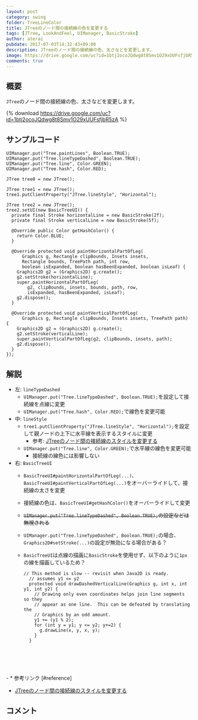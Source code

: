 ```yaml
---
layout: post
category: swing
folder: TreeLineColor
title: JTreeのノード間の接続線の色を変更する
tags: [JTree, LookAndFeel, UIManager, BasicStroke]
author: aterai
pubdate: 2017-07-03T14:32:43+09:00
description: JTreeのノード間の接続線の色、太さなどを変更します。
image: https://drive.google.com/uc?id=1btj2ocoJQdwg8t8Smv1O29xUUFsfjbR5zA
comments: true
---
```

## 概要
`JTree`のノード間の接続線の色、太さなどを変更します。

{% download https://drive.google.com/uc?id=1btj2ocoJQdwg8t8Smv1O29xUUFsfjbR5zA %}

## サンプルコード
<pre class="prettyprint"><code>UIManager.put("Tree.paintLines", Boolean.TRUE);
UIManager.put("Tree.lineTypeDashed", Boolean.TRUE);
UIManager.put("Tree.line", Color.GREEN);
UIManager.put("Tree.hash", Color.RED);

JTree tree0 = new JTree();

JTree tree1 = new JTree();
tree1.putClientProperty("JTree.lineStyle", "Horizontal");

JTree tree2 = new JTree();
tree2.setUI(new BasicTreeUI() {
  private final Stroke horizontalLine = new BasicStroke(2f);
  private final Stroke verticalLine = new BasicStroke(5f);

  @Override public Color getHashColor() {
    return Color.BLUE;
  }

  @Override protected void paintHorizontalPartOfLeg(
      Graphics g, Rectangle clipBounds, Insets insets,
      Rectangle bounds, TreePath path, int row,
      boolean isExpanded, boolean hasBeenExpanded, boolean isLeaf) {
    Graphics2D g2 = (Graphics2D) g.create();
    g2.setStroke(horizontalLine);
    super.paintHorizontalPartOfLeg(
        g2, clipBounds, insets, bounds, path, row,
        isExpanded, hasBeenExpanded, isLeaf);
    g2.dispose();
  }

  @Override protected void paintVerticalPartOfLeg(
      Graphics g, Rectangle clipBounds, Insets insets, TreePath path) {
    Graphics2D g2 = (Graphics2D) g.create();
    g2.setStroke(verticalLine);
    super.paintVerticalPartOfLeg(g2, clipBounds, insets, path);
    g2.dispose();
  }
});
</code></pre>

## 解説
- 左: `lineTypeDashed`
    - `UIManager.put("Tree.lineTypeDashed", Boolean.TRUE);`を設定して接続線を点線に変更
    - `UIManager.put("Tree.hash", Color.RED);`で線色を変更可能
- 中: `lineStyle`
    - `tree1.putClientProperty("JTree.lineStyle", "Horizontal");`を設定して親ノードの上下に水平線を表示するスタイルに変更
        - 参考: [JTreeのノード間の接続線のスタイルを変更する](https://ateraimemo.com/Swing/TreeLineStyle.html)
    - `UIManager.put("Tree.line", Color.GREEN);`で水平線の線色を変更可能
        - 接続線の線色には影響しない
- 右: `BasicTreeUI`
    - `BasicTreeUI#paintHorizontalPartOfLeg(...)`、`BasicTreeUI#paintVerticalPartOfLeg(...)`をオーバーライドして、接続線の太さを変更
    - 接続線の色は、`BasicTreeUI#getHashColor()`をオーバーライドして変更
    - ~~`UIManager.put("Tree.lineTypeDashed", Boolean.TRUE);`の設定などは無視される~~
    - `UIManager.put("Tree.lineTypeDashed", Boolean.TRUE);`の場合、`Graphics2D#setStroke(...)`の設定が無効になる場合がある？
    - `BasicTreeUI`は点線の描画に`BasicStroke`を使用せず、以下のように`1px`の線を描画しているため？
        
        <pre class="prettyprint"><code>// This method is slow -- revisit when Java2D is ready.
        // assumes y1 &lt;= y2
        protected void drawDashedVerticalLine(Graphics g, int x, int y1, int y2) {
          // Drawing only even coordinates helps join line segments so they
          // appear as one line.  This can be defeated by translating the
          // Graphics by an odd amount.
          y1 += (y1 % 2);
          for (int y = y1; y &lt;= y2; y+=2) {
            g.drawLine(x, y, x, y);
          }
        }
</code></pre>
    - * 参考リンク [#reference]
- [JTreeのノード間の接続線のスタイルを変更する](https://ateraimemo.com/Swing/TreeLineStyle.html)

<!-- dummy comment line for breaking list -->

## コメント
